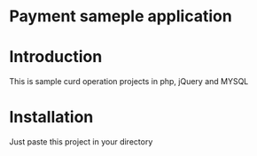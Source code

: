 # Payment sameple application

# Introduction

This is sample curd operation projects in php, jQuery and MYSQL

# Installation
Just paste this project in your directory
